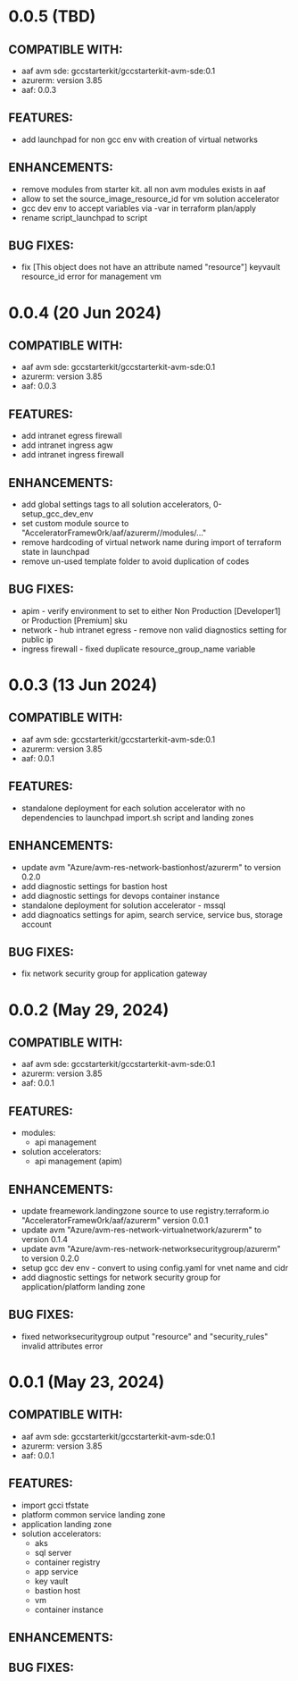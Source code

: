 
# 0.0.5 (TBD)
## COMPATIBLE WITH:
* aaf avm sde: gccstarterkit/gccstarterkit-avm-sde:0.1 
* azurerm: version 3.85
* aaf: 0.0.3

## FEATURES:
* add launchpad for non gcc env with creation of virtual networks

## ENHANCEMENTS:
* remove modules from starter kit. all non avm modules exists in aaf
* allow to set the source_image_resource_id for vm solution accelerator
* gcc dev env to accept variables via -var in terraform plan/apply
* rename script_launchpad to script


## BUG FIXES:
* fix [This object does not have an attribute named "resource"] keyvault resource_id error for management vm

# 0.0.4 (20 Jun 2024)
## COMPATIBLE WITH:
* aaf avm sde: gccstarterkit/gccstarterkit-avm-sde:0.1 
* azurerm: version 3.85
* aaf: 0.0.3

## FEATURES:
* add intranet egress firewall
* add intranet ingress agw
* add intranet ingress firewall

## ENHANCEMENTS:
* add global settings tags to all solution accelerators, 0-setup_gcc_dev_env
* set custom module source to "AcceleratorFramew0rk/aaf/azurerm//modules/..."
* remove hardcoding of virtual network name during import of terraform state in launchpad
* remove un-used template folder to avoid duplication of codes

## BUG FIXES:
* apim - verify environment to set to either Non Production [Developer1] or Production [Premium] sku
* network - hub intranet egress - remove non valid diagnostics setting for public ip
* ingress firewall - fixed duplicate resource_group_name variable

# 0.0.3 (13 Jun 2024)
## COMPATIBLE WITH:
* aaf avm sde: gccstarterkit/gccstarterkit-avm-sde:0.1 
* azurerm: version 3.85
* aaf: 0.0.1

## FEATURES:
* standalone deployment for each solution accelerator with no dependencies to launchpad import.sh script and landing zones

## ENHANCEMENTS:
* update avm "Azure/avm-res-network-bastionhost/azurerm" to version 0.2.0
* add diagnostic settings for bastion host
* add diagnostic settings for devops container instance 
* standalone deployment for solution accelerator - mssql
* add diagnoatics settings for apim, search service, service bus, storage account

## BUG FIXES:
* fix network security group for application gateway

# 0.0.2 (May 29, 2024)
## COMPATIBLE WITH:
* aaf avm sde: gccstarterkit/gccstarterkit-avm-sde:0.1 
* azurerm: version 3.85
* aaf: 0.0.1

## FEATURES:
* modules:
  * api management
* solution accelerators:
  * api management (apim)

## ENHANCEMENTS:
* update freamework.landingzone source to use registry.terraform.io "AcceleratorFramew0rk/aaf/azurerm" version 0.0.1
* update avm "Azure/avm-res-network-virtualnetwork/azurerm" to version 0.1.4
* update avm "Azure/avm-res-network-networksecuritygroup/azurerm" to version 0.2.0
* setup gcc dev env - convert to using config.yaml for vnet name and cidr
* add diagnostic settings for network security group for application/platform landing zone

## BUG FIXES:
* fixed networksecuritygroup output "resource" and "security_rules" invalid attributes error

# 0.0.1 (May 23, 2024)
## COMPATIBLE WITH:
* aaf avm sde: gccstarterkit/gccstarterkit-avm-sde:0.1 
* azurerm: version 3.85
* aaf: 0.0.1

## FEATURES:
* import gcci tfstate
* platform common service landing zone
* application landing zone
* solution accelerators:
  * aks
  * sql server
  * container registry
  * app service
  * key vault
  * bastion host
  * vm
  * container instance 

## ENHANCEMENTS:

## BUG FIXES:


